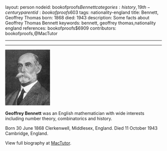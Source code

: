 layout: person
nodeid: bookofproofs$Bennett
categories: history,19th-century
parentid: bookofproofs$603
tags: nationality-england
title: Bennett, Geoffrey Thomas
born: 1868
died: 1943
description: Some facts about Geoffrey Thomas Bennett
keywords: bennett, geoffrey thomas,nationality england
references: bookofproofs$6909
contributors: bookofproofs,@MacTutor

---


---

![Bennett.jpg](https://github.com/bookofproofs/bookofproofs.github.io/blob/main/_sources/_assets/images/portraits/Bennett.jpg?raw=true)

**Geoffrey Bennett** was an English mathematician with wide interests including number theory, combinatorics and history.

Born 30 June 1868 Clerkenwell, Middlesex, England. Died 11 October 1943 Cambridge, England.


View full biography at [MacTutor](https://mathshistory.st-andrews.ac.uk/Biographies/Bennett/).